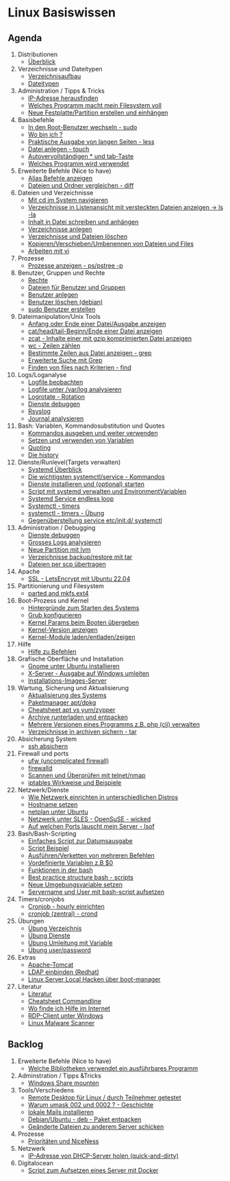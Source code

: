 # Linux Basiswissen 

## Agenda 

  1. Distributionen 
     * [Überblick](overview-distros.md)
  1. Verzeichnisse und Dateitypen 
     * [Verzeichnisaufbau](verzeichnisaufbau.md)
     * [Dateitypen](dateitypen.md) 
  1. Administration / Tipps & Tricks 
     * [IP-Adresse herausfinden](ip.md)
     * [Welches Programm macht mein Filesystem voll](find-critical-large-files.md)
     * [Neue Festplatte/Partition erstellen und einhängen](new-disk-mount.md) 
  1. Basisbefehle
     * [In den Root-Benutzer wechseln - sudo](sudo.md)  
     * [Wo bin ich ?](pwd.md)
     * [Praktische Ausgabe von langen Seiten - less](less.md) 
     * [Datei anlegen - touch](touch.md)
     * [Autovervollständigen * und tab-Taste](autocomplete.md) 
     * [Welches Programm wird verwendet](which.md)
  1. Erweiterte Befehle (Nice to have) 
     * [Alias Befehle anzeigen](alias.md)
     * [Dateien und Ordner vergleichen - diff](diff.md) 
  1. Dateien und Verzeichnisse
     * [Mit cd im System navigieren](cd.md)
     * [Verzeichnisse in Listenansicht mit versteckten Dateien anzeigen -> ls -la](list.md)
     * [Inhalt in Datei schreiben und anhängen](file-write-append.md)
     * [Verzeichnisse anlegen](mkdir.md)
     * [Verzeichnisse und Dateien löschen](file-dir-delete.md)
     * [Kopieren/Verschieben/Umbenennen von Dateien und Files](file-rename-copy-mv.md) 
     * [Arbeiten mit vi](vi.md)    
  1. Prozesse 
     * [Prozesse anzeigen - ps/pstree -p](prozesse.md)
  1. Benutzer, Gruppen und Rechte 
     * [Rechte](rechte.md) 
     * [Dateien für Benutzer und Gruppen](files-users-groups.md) 
     * [Benutzer anlegen](create-users.md) 
     * [Benutzer löschen (debian)](deluser.md)
     * [sudo Benutzer erstellen](mod-user-sudo.md) 
  1. Dateimanipulation/Unix Tools
     * [Anfang oder Ende einer Datei/Ausgabe anzeigen](head-tail.md)
     * [cat/head/tail-Beginn/Ende einer Datei anzeigen](cat-head.md)
     * [zcat - Inhalte einer mit gzip komprimierten Datei anzeigen](zcat.md)
     * [wc - Zeilen zählen](wc.md)
     * [Bestimmte Zeilen aus Datei anzeigen - grep](grep.md)
     * [Erweiterte Suche mit Grep](grep-extended.md)
     * [Finden von files nach Kriterien - find](find.md)
  1. Logs/Loganalyse
     * [Logfile beobachten](tailf.md)
     * [Logfile unter /var/log analysieren](var_log_analyze.md)
     * [Logrotate - Rotation](logrotate.md)
     * [Dienste debuggen](debug-service.md)
     * [Rsyslog](rsyslog.md)
     * [Journal analysieren](journalctl.md)   
  1. Bash: Variablen, Kommandosubstitution und Quotes 
     * [Kommandos ausgeben und weiter verwenden](command-substitution.md)
     * [Setzen und verwenden von Variablen](variables.md)
     * [Quoting](quoting.md) 
     * [Die history](history.md)
  1. Dienste/Runlevel(Targets verwalten) 
     * [Systemd Überblick](/systemd.md) 
     * [Die wichtigsten systemctl/service - Kommandos](systemctl-service.md)
     * [Dienste installieren und (optional) starten](dienst-installieren-und-starten.md)
     * [Script mit systemd verwalten und EnvironmentVariablen](systemctl-service-oneshot-env.md)
     * [Systemd Service endless loop](systemctl-service-simple-loop.md)
     * [Systemctl - timers](systemctl-timers.md)
     * [systemctl - timers - Übung](systemctl-timer-example.md)
     * [Gegenüberstellung service etc/init.d/ systemctl](service-initd-systemctl.md)
  1. Administration / Debugging 
     * [Dienste debuggen](debug-service.md)
     * [Grosses Logs analysieren](analyze-big-logs.md)
     * [Neue Partition mit lvm](lvm.md)
     * [Verzeichnisse backup/restore mit tar](tar.md)
     * [Dateien per scp übertragen](scp.md)
  1. Apache 
     * [SSL - LetsEncrypt mit Ubuntu 22.04](apache-ssl-letsencrypt-ubuntu.md)
  1. Partitionierung und Filesystem
     * [parted and mkfs.ext4](parted-mkfs.md)
  1. Boot-Prozess und Kernel 
     * [Hintergründe zum Starten des Systems](/starten-des-system.md)
     * [Grub konfigurieren](grub.md)
     * [Kernel Params beim Booten übergeben](/kernel-params.md)
     * [Kernel-Version anzeigen](kernel-version.md) 
     * [Kernel-Module laden/entladen/zeigen](kernel-modules.md) 
  1. Hilfe 
     * [Hilfe zu Befehlen](help.md)
  1. Grafische Oberfläche und Installation 
     * [Gnome unter Ubuntu installieren](gnome-ubuntu.md) 
     * [X-Server - Ausgabe auf Windows umleiten](xserver-windows-client.md)
     * [Installations-Images-Server](https://ubuntu.com/download/server#download) 
  1. Wartung, Sicherung und Aktualisierung
     * [Aktualisierung des Systems](update-upgrade.md)
     * [Paketmanager apt/dpkg](apt-dpkg.md) 
     * [Cheatsheet apt vs yum/zypper](https://danilodellaquila.com/en/blog/linux-package-management-cheatsheet)
     * [Archive runterladen und entpacken](tar-download.md) 
     * [Mehrere Versionen eines Programms z.B. php (cli) verwalten](update-alternatives.md)
     * [Verzeichnisse in archiven sichern - tar](/backups/tar.md)     
  1. Absicherung System 
     * [ssh absichern](ssh-absichern.md) 
  1. Firewall und ports
     * [ufw (uncomplicated firewall)](ufw.md)
     * [firewalld](firewalld.md)
     * [Scannen und Überprüfen mit telnet/nmap](nmap-telnet.md) 
     * [iptables Wirkweise und Beispiele](iptables.md)      
  1. Netzwerk/Dienste 
     * [Wie Netzwerk einrichten in unterschiedlichen Distros](netzwerk-einrichten-distris.md)
     * [Hostname setzen](hostnamectl.md)
     * [netplan unter Ubuntu](netplan.md)
     * [Netzwerk unter SLES - OpenSuSE - wicked](wicked.md)
     * [Auf welchen Ports lauscht mein Server - lsof](lsof.md) 
  1. Bash/Bash-Scripting 
     * [Einfaches Script zur Datumsausgabe](script-date.md) 
     * [Script Beispiel](/bash/beispiele-scripte-1.md)
     * [Ausführen/Verketten von mehreren Befehlen](multiple-commands.md)
     * [Vordefinierte Variablen z.B $0](predefined-bash-vars.md)
     * [Funktionen in der bash](/bash/functions.md)
     * [Best practice structure bash - scripts](/bash/best-practice-structure.md)
     * [Neue Umgebungsvariable setzen](/bash/neue-env-variable-setzen.md)
     * [Servername und User mit bash-script aufsetzen](hostname-user-script.md)
  1. Timers/cronjobs 
     * [Cronjob - hourly einrichten](cronjob-hourly.md)
     * [cronjob (zentral) - crond](crond.md) 
  1. Übungen 
     * [Übung Verzeichnis](/uebungen/uebung1-verzeichnisse-anlegen.md)
     * [Übung Dienste](/uebungen/uebung2-dienste.md) 
     * [Übung Umleitung mit Variable](uebung3-umleitung-mit-variable.md) 
     * [Übung user/password](uebung4-user-and-password-change.md)
  1. Extras 
     * [Apache-Tomcat](apache-tomcat.md) 
     * [LDAP einbinden (Redhat)](ldap-einbinden-redhat.md)
     * [Linux Server Local Hacken über boot-manager](linux-server-local-hacken.md)
  1. Literatur 
     * [Literatur](literatur.md) 
     * [Cheatsheet Commandline](https://cheatography.com/davechild/cheat-sheets/linux-command-line/pdf/)
     * [Wo finde ich Hilfe im Internet](hilfe-im-internet.md)
     * [RDP-Client unter Windows](https://linuxwiki.de/rdesktop)
     * [Linux Malware Scanner](https://www.rfxn.com/projects/linux-malware-detect/)

## Backlog 

  1. Erweiterte Befehle (Nice to have) 
     * [Welche Bibliotheken verwendet ein ausführbares Programm](ldd.md)
  1. Adminstration / Tipps &Tricks    
     * [Windows Share mounten](windows-share-mounten.md)
  1. Tools/Verschiedens 
     * [Remote Desktop für Linux / durch Teilnehmer getestet](https://wiki.ubuntuusers.de/Remmina/)
     * [Warum umask 002 und 0002 ? - Geschichte](umask-002-022-why.md)
     * [lokale Mails installieren](local-mail.md)
     * [Debian/Ubuntu - deb - Paket entpacken](deb-unboxing.md)
     * [Geänderte Dateien zu anderem Server schicken](rsync.md)
  1. Prozesse 
     * [Prioritäten und NiceNess](nice-pr.md)
  1. Netzwerk 
     * [IP-Adresse von DHCP-Server holen (quick-and-dirty)](dhclient.md) 
  1. Digitalocean 
     * [Script zum Aufsetzen eines Server mit Docker](do-script-docker.md) 





